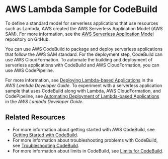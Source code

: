 # AWS Lambda Sample for CodeBuild<a name="sample-lambda"></a>

To define a standard model for serverless applications that use resources such as Lambda, AWS created the AWS Serverless Application Model \(AWS SAM\)\. For more information, see the [AWS Serverless Application Model](https://github.com/awslabs/serverless-application-model) repository on GitHub\.

You can use AWS CodeBuild to package and deploy serverless applications that follow the AWS SAM standard\. For the deployment step, CodeBuild can use AWS CloudFormation\. To automate the building and deployment of serverless applications with CodeBuild and AWS CloudFormation, you can use AWS CodePipeline\.

For more information, see [Deploying Lambda\-based Applications](https://docs.aws.amazon.com/lambda/latest/dg/deploying-lambda-apps.html) in the *AWS Lambda Developer Guide*\. To experiment with a serverless application sample that uses CodeBuild along with Lambda, AWS CloudFormation, and CodePipeline, see [Automating Deployment of Lambda\-based Applications](https://docs.aws.amazon.com/lambda/latest/dg/automating-deployment.html) in the *AWS Lambda Developer Guide*\.

## Related Resources<a name="w4aac11c41c48b9"></a>
+ For more information about getting started with AWS CodeBuild, see [Getting Started with CodeBuild](getting-started.md)\.
+ For more information about troubleshooting problems with CodeBuild, see [Troubleshooting CodeBuild](troubleshooting.md)\.
+ For more information about limits in CodeBuild, see [Limits for CodeBuild](limits.md)\.